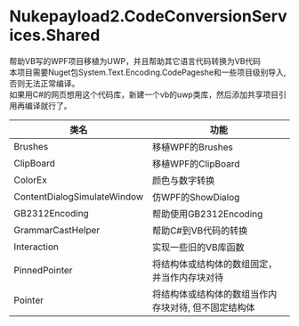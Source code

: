 # Nukepayload2.CodeConversionServices.Shared
帮助VB写的WPF项目移植为UWP，并且帮助其它语言代码转换为VB代码<br/>
本项目需要Nuget包System.Text.Encoding.CodePageshe和一些项目级别导入, 否则无法正常编译。<br/>
如果用C#的网页想用这个代码库，新建一个vb的uwp类库，然后添加共享项目引用再编译就行了。<br/>
<table>
  <thead>
    <tr>
      <th>类名</th>
      <th>功能</th>
    </tr>
  </thead>
  <tbody>
    <tr>
      <td>Brushes</td>
      <td>移植WPF的Brushes</td>
    </tr>
    <tr>
      <td>ClipBoard</td>
      <td>移植WPF的ClipBoard</td>
    </tr>
    <tr>
      <td>ColorEx</td>
      <td>颜色与数字转换</td>
    </tr>
    <tr>
      <td>ContentDialogSimulateWindow</td>
      <td>仿WPF的ShowDialog</td>
    </tr>
    <tr>
      <td>GB2312Encoding</td>
      <td>帮助使用GB2312Encoding</td>
    </tr>
    <tr>
      <td>GrammarCastHelper</td>
      <td>帮助C#到VB代码的转换</td>
    </tr>
    <tr>
      <td>Interaction</td>
      <td>实现一些旧的VB库函数</td>
    </tr>
    <tr>
      <td>PinnedPointer</td>
      <td>将结构体或结构体的数组固定，并当作内存块对待</td>
    </tr>
    <tr>
      <td>Pointer</td>
      <td>将结构体或结构体的数组当作内存块对待, 但不固定结构体</td>
    </tr>
  </tbody>
</table>